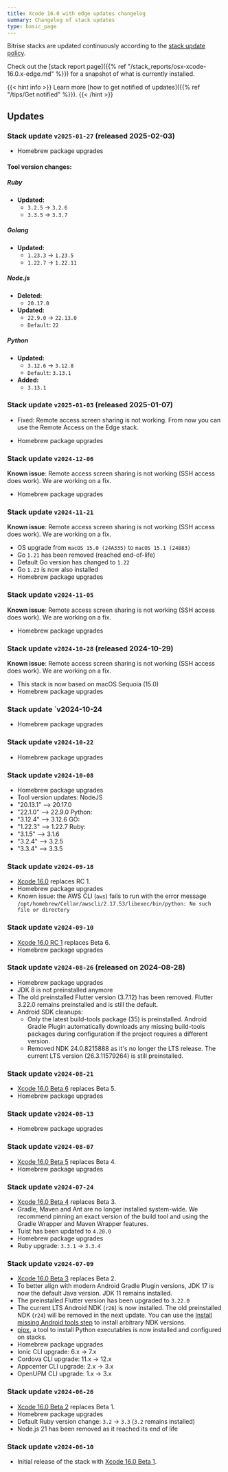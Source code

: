 ```yaml
---
title: Xcode 16.0 with edge updates changelog
summary: Changelog of stack updates
type: basic_page
---
```


Bitrise stacks are updated continuously according to the [stack update policy](https://devcenter.bitrise.io/en/infrastructure/build-stacks/stack-update-policy.html).

Check out the [stack report page]({{% ref "/stack_reports/osx-xcode-16.0.x-edge.md" %}}) for a snapshot of what is currently installed.

{{< hint info >}}
Learn more [how to get notified of updates]({{% ref "/tips/Get notified" %}}).
{{< /hint >}}

## Updates

### Stack update `v2025-01-27`  (released 2025-02-03)

- Homebrew package upgrades

#### Tool version changes:
##### Ruby
- **Updated:**
  - `3.2.5` → `3.2.6`
  - `3.3.5` → `3.3.7`

##### Golang
- **Updated:**
  - `1.23.3` → `1.23.5`
  - `1.22.7` → `1.22.11`

##### Node.js
- **Deleted:**
  - `20.17.0`
- **Updated:**
  - `22.9.0` → `22.13.0`
  - `Default`: `22`


##### Python
- **Updated:**
  - `3.12.6` → `3.12.8`
  - `Default`: `3.13.1`
- **Added:**
  - `3.13.1`

### Stack update `v2025-01-03`  (released 2025-01-07)

- Fixed: Remote access screen sharing is not working. From now you can use the Remote Access on the Edge stack.

- Homebrew package upgrades

### Stack update `v2024-12-06`

**Known issue**: Remote access screen sharing is not working (SSH access does work). We are working on a fix.

- Homebrew package upgrades

### Stack update `v2024-11-21`

**Known issue**: Remote access screen sharing is not working (SSH access does work). We are working on a fix.

- OS upgrade from `macOS 15.0 (24A335)` to `macOS 15.1 (24B83)`
- Go `1.21` has been removed (reached end-of-life)
- Default Go version has changed to `1.22`
- Go `1.23` is now also installed
- Homebrew package upgrades

### Stack update `v2024-11-05`

**Known issue**: Remote access screen sharing is not working (SSH access does work). We are working on a fix.

- Homebrew package upgrades

### Stack update `v2024-10-28` (released 2024-10-29)

**Known issue**: Remote access screen sharing is not working (SSH access does work). We are working on a fix.

- This stack is now based on macOS Sequoia (15.0)
- Homebrew package upgrades

### Stack update `v2024-10-24

- Homebrew package upgrades

### Stack update `v2024-10-22`

- Homebrew package upgrades

### Stack update `v2024-10-08`

- Homebrew package upgrades
- Tool version updates:
NodeJS
- "20.13.1"   --> 20.17.0
- "22.1.0"  --> 22.9.0
Python:
- "3.12.4" --> 3.12.6
GO:
- "1.22.3" --> 1.22.7
Ruby:
- "3.1.5" --> 3.1.6
- "3.2.4" --> 3.2.5
- "3.3.4" -->  3.3.5

### Stack update `v2024-09-18`

- [Xcode 16.0](https://developer.apple.com/documentation/xcode-release-notes/xcode-16-release-notes) replaces RC 1.
- Homebrew package upgrades
- Known issue: the AWS CLI (`aws`) fails to run with the error message `/opt/homebrew/Cellar/awscli/2.17.53/libexec/bin/python: No such file or directory`

### Stack update `v2024-09-10`

- [Xcode 16.0 RC 1](https://developer.apple.com/documentation/xcode-release-notes/xcode-16-release-notes) replaces Beta 6.
- Homebrew package upgrades

### Stack update `v2024-08-26` (released on 2024-08-28)

- Homebrew package upgrades
- JDK 8 is not preinstalled anymore
- The old preinstalled Flutter version (3.7.12) has been removed. Flutter 3.22.0 remains preinstalled and is still the default.
- Android SDK cleanups:
  - Only the latest build-tools package (35) is preinstalled. Android Gradle Plugin automatically downloads any missing build-tools packages during configuration if the project requires a different version.
  - Removed NDK 24.0.8215888 as it's no longer the LTS release. The current LTS version (26.3.11579264) is still preinstalled.

### Stack update `v2024-08-21`

- [Xcode 16.0 Beta 6](https://developer.apple.com/documentation/xcode-release-notes/xcode-16-release-notes) replaces Beta 5.
- Homebrew package upgrades

### Stack update `v2024-08-13`

- Homebrew package upgrades

### Stack update `v2024-08-07`

- [Xcode 16.0 Beta 5](https://developer.apple.com/documentation/xcode-release-notes/xcode-16-release-notes) replaces Beta 4.
- Homebrew package upgrades

### Stack update `v2024-07-24`

- [Xcode 16.0 Beta 4](https://developer.apple.com/documentation/xcode-release-notes/xcode-16-release-notes) replaces Beta 3.
- Gradle, Maven and Ant are no longer installed system-wide. We recommend pinning an exact version of the build tool and using the Gradle Wrapper and Maven Wrapper features.
- Tuist has been updated to `4.20.0`
- Homebrew package upgrades
- Ruby upgrade: `3.3.1` -> `3.3.4`

### Stack update `v2024-07-09`

- [Xcode 16.0 Beta 3](https://developer.apple.com/documentation/xcode-release-notes/xcode-16-release-notes) replaces Beta 2.
- To better align with modern Android Gradle Plugin versions, JDK 17 is now the default Java version. JDK 11 remains installed.
- The preinstalled Flutter version has been upgraded to `3.22.0`
- The current LTS Android NDK (`r26`) is now installed. The old preinstalled NDK (`r24`) will be removed in the next update. You can use the [Install missing Android tools step](https://github.com/bitrise-steplib/steps-install-missing-android-tools) to install arbitrary NDK versions.
- [pipx](https://github.com/pypa/pipx), a tool to install Python executables is now installed and configured on stacks.
- Homebrew package upgrades
- Ionic CLI upgrade: 6.x → 7.x
- Cordova CLI upgrade: 11.x → 12.x
- Appcenter CLI upgrade: 2.x → 3.x
- OpenUPM CLI upgrade: 1.x → 3.x

### Stack update `v2024-06-26`

- [Xcode 16.0 Beta 2](https://developer.apple.com/documentation/xcode-release-notes/xcode-16-release-notes) replaces Beta 1.
- Homebrew package upgrades
- Default Ruby version change: `3.2` -> `3.3` (`3.2` remains installed)
- Node.js 21 has been removed as it reached its end of life

### Stack update `v2024-06-10`

- Initial release of the stack with [Xcode 16.0 Beta 1](https://developer.apple.com/documentation/xcode-release-notes/xcode-16-release-notes).


